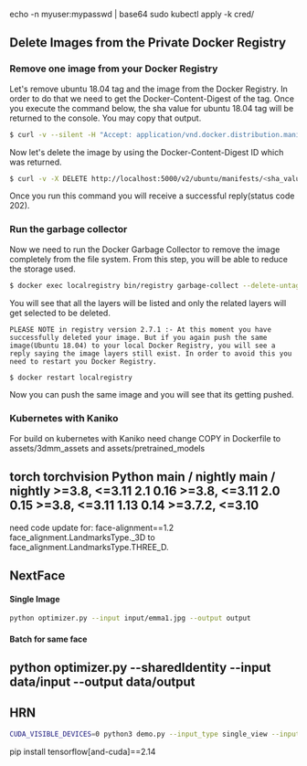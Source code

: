 echo -n myuser:mypasswd | base64
sudo kubectl apply -k cred/

## Delete Images from the Private Docker Registry
### Remove one image from your Docker Registry

Let's remove ubuntu 18.04 tag and the image from the Docker Registry. In order to do that we need to get the Docker-Content-Digest of the tag. Once you execute the command below, the sha value for ubuntu 18.04 tag will be returned to the console. You may copy that output.
```bash
$ curl -v --silent -H "Accept: application/vnd.docker.distribution.manifest.v2+json" -X GET http://localhost:5000/v2/ubuntu/manifests/18.04 2>&1 | grep Docker-Content-Digest | awk '{print ($3)}'
```
Now let's delete the image by using the Docker-Content-Digest ID which was returned.
```bash
$ curl -v -X DELETE http://localhost:5000/v2/ubuntu/manifests/<sha_value_you_received_from_the_previous_command>
```
Once you run this command you will receive a successful reply(status code 202).
### Run the garbage collector

Now we need to run the Docker Garbage Collector to remove the image completely from the file system. From this step, you will be able to reduce the storage used.
```bash
$ docker exec localregistry bin/registry garbage-collect --delete-untagged /etc/docker/registry/config.yml
```
You will see that all the layers will be listed and only the related layers will get selected to be deleted.

    PLEASE NOTE in registry version 2.7.1 :- At this moment you have successfully deleted your image. But if you again push the same image(Ubuntu 18.04) to your local Docker Registry, you will see a reply saying the image layers still exist. In order to avoid this you need to restart you Docker Registry.
```bash
$ docker restart localregistry
```
Now you can push the same image and you will see that its getting pushed.

### Kubernetes with Kaniko
For build on kubernetes with Kaniko need change COPY in Dockerfile to assets/3dmm_assets and assets/pretrained_models

torch 	torchvision 	Python
main / nightly 	main / nightly 	>=3.8, <=3.11
2.1 	0.16 	    >=3.8, <=3.11
2.0 	0.15 	    >=3.8, <=3.11
1.13 	0.14 	    >=3.7.2, <=3.10
---
need code update for:
face-alignment==1.2
face_alignment.LandmarksType._3D to face_alignment.LandmarksType.THREE_D.

## NextFace
#### Single Image
```bash
python optimizer.py --input input/emma1.jpg --output output
```
#### Batch for same face
python optimizer.py --sharedIdentity --input data/input --output data/output
---
## HRN
```bash
CUDA_VISIBLE_DEVICES=0 python3 demo.py --input_type single_view --input_root ./assets/examples/single_view_image --output_root ./assets/custom/output
```

pip install tensorflow[and-cuda]==2.14